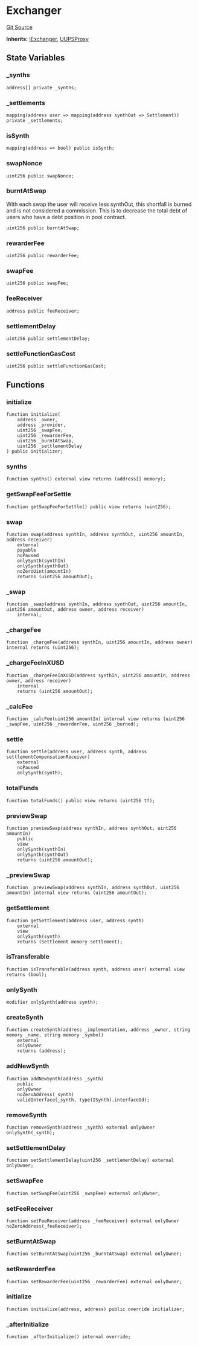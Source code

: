 # Exchanger

[Git Source](https://dapp-devs.com/ssh://git@git.2222/lumos-labs/xassets/contracts/synths-contracts/blob/969beda74f0f892980053e9edc62c163df24916a/src/platforms/Synths/Exchanger.sol)

**Inherits:**
[IExchanger](/src/interface/platforms/synths/IExchanger.sol/interface.IExchanger.md), [UUPSProxy](/src/common/_UUPSProxy.sol/abstract.UUPSProxy.md)

## State Variables

### \_synths

```solidity
address[] private _synths;
```

### \_settlements

```solidity
mapping(address user => mapping(address synthOut => Settlement)) private _settlements;
```

### isSynth

```solidity
mapping(address => bool) public isSynth;
```

### swapNonce

```solidity
uint256 public swapNonce;
```

### burntAtSwap

With each swap the user will receive less synthOut,
this shortfall is burned and is not considered a commission.
This is to decrease the total debt of users who have a debt position in pool contract.

```solidity
uint256 public burntAtSwap;
```

### rewarderFee

```solidity
uint256 public rewarderFee;
```

### swapFee

```solidity
uint256 public swapFee;
```

### feeReceiver

```solidity
address public feeReceiver;
```

### settlementDelay

```solidity
uint256 public settlementDelay;
```

### settleFunctionGasCost

```solidity
uint256 public settleFunctionGasCost;
```

## Functions

### initialize

```solidity
function initialize(
    address _owner,
    address _provider,
    uint256 _swapFee,
    uint256 _rewarderFee,
    uint256 _burntAtSwap,
    uint256 _settlementDelay
) public initializer;
```

### synths

```solidity
function synths() external view returns (address[] memory);
```

### getSwapFeeForSettle

```solidity
function getSwapFeeForSettle() public view returns (uint256);
```

### swap

```solidity
function swap(address synthIn, address synthOut, uint256 amountIn, address receiver)
    external
    payable
    noPaused
    onlySynth(synthIn)
    onlySynth(synthOut)
    noZeroUint(amountIn)
    returns (uint256 amountOut);
```

### \_swap

```solidity
function _swap(address synthIn, address synthOut, uint256 amountIn, uint256 amountOut, address owner, address receiver)
    internal;
```

### \_chargeFee

```solidity
function _chargeFee(address synthIn, uint256 amountIn, address owner) internal returns (uint256);
```

### \_chargeFeeInXUSD

```solidity
function _chargeFeeInXUSD(address synthIn, uint256 amountIn, address owner, address receiver)
    internal
    returns (uint256 amountOut);
```

### \_calcFee

```solidity
function _calcFee(uint256 amountIn) internal view returns (uint256 _swapFee, uint256 _rewarderFee, uint256 _burned);
```

### settle

```solidity
function settle(address user, address synth, address settlementCompensationReceiver)
    external
    noPaused
    onlySynth(synth);
```

### totalFunds

```solidity
function totalFunds() public view returns (uint256 tf);
```

### previewSwap

```solidity
function previewSwap(address synthIn, address synthOut, uint256 amountIn)
    public
    view
    onlySynth(synthIn)
    onlySynth(synthOut)
    returns (uint256 amountOut);
```

### \_previewSwap

```solidity
function _previewSwap(address synthIn, address synthOut, uint256 amountIn) internal view returns (uint256 amountOut);
```

### getSettlement

```solidity
function getSettlement(address user, address synth)
    external
    view
    onlySynth(synth)
    returns (Settlement memory settlement);
```

### isTransferable

```solidity
function isTransferable(address synth, address user) external view returns (bool);
```

### onlySynth

```solidity
modifier onlySynth(address synth);
```

### createSynth

```solidity
function createSynth(address _implementation, address _owner, string memory _name, string memory _symbol)
    external
    onlyOwner
    returns (address);
```

### addNewSynth

```solidity
function addNewSynth(address _synth)
    public
    onlyOwner
    noZeroAddress(_synth)
    validInterface(_synth, type(ISynth).interfaceId);
```

### removeSynth

```solidity
function removeSynth(address _synth) external onlyOwner onlySynth(_synth);
```

### setSettlementDelay

```solidity
function setSettlementDelay(uint256 _settlementDelay) external onlyOwner;
```

### setSwapFee

```solidity
function setSwapFee(uint256 _swapFee) external onlyOwner;
```

### setFeeReceiver

```solidity
function setFeeReceiver(address _feeReceiver) external onlyOwner noZeroAddress(_feeReceiver);
```

### setBurntAtSwap

```solidity
function setBurntAtSwap(uint256 _burntAtSwap) external onlyOwner;
```

### setRewarderFee

```solidity
function setRewarderFee(uint256 _rewarderFee) external onlyOwner;
```

### initialize

```solidity
function initialize(address, address) public override initializer;
```

### \_afterInitialize

```solidity
function _afterInitialize() internal override;
```

